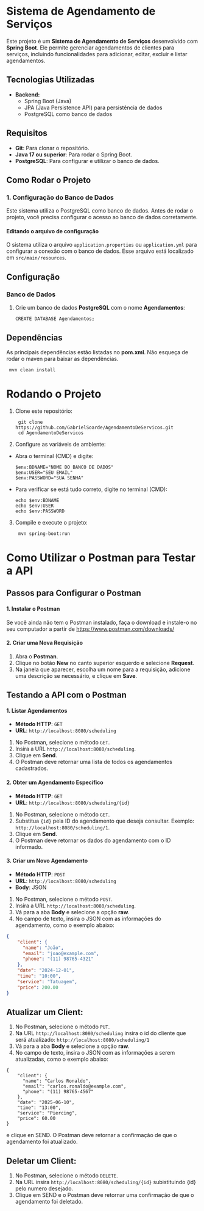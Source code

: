 # Sistema de Agendamento de Serviços

Este projeto é um **Sistema de Agendamento de Serviços** desenvolvido com **Spring Boot**. Ele permite gerenciar agendamentos de clientes para serviços, incluindo funcionalidades para adicionar, editar, excluir e listar agendamentos.

## Tecnologias Utilizadas

- **Backend:**
  - Spring Boot (Java)
  - JPA (Java Persistence API) para persistência de dados
  - PostgreSQL como banco de dados

## Requisitos

- **Git**: Para clonar o repositório.
- **Java 17 ou superior**: Para rodar o Spring Boot.
- **PostgreSQL**: Para configurar e utilizar o banco de dados.

## Como Rodar o Projeto

### 1. Configuração do Banco de Dados

Este sistema utiliza o PostgreSQL como banco de dados. Antes de rodar o projeto, você precisa configurar o acesso ao banco de dados corretamente.

#### Editando o arquivo de configuração

O sistema utiliza o arquivo `application.properties` ou `application.yml` para configurar a conexão com o banco de dados. Esse arquivo está localizado em `src/main/resources`.

## Configuração
### Banco de Dados
1. Crie um banco de dados **PostgreSQL** com o nome **Agendamentos**:
   
       CREATE DATABASE Agendamentos;

## Dependências
As principais dependências estão listadas no **pom.xml**. Não esqueça de rodar o maven para baixar as dependências.

     mvn clean install

# Rodando o Projeto

1. Clone este repositório:
 
        git clone https://github.com/GabrielSoarde/AgendamentoDeServicos.git
        cd AgendamentoDeServicos
   
2. Configure as variáveis de ambiente:
   
- Abra o terminal (CMD) e digite:

      $env:BDNAME="NOME DO BANCO DE DADOS"
      $env:USER="SEU EMAIL"
      $env:PASSWORD="SUA SENHA"
  
- Para verificar se está tudo correto, digite no terminal (CMD):

      echo $env:BDNAME
      echo $env:USER
      echo $env:PASSWORD
  
3. Compile e execute o projeto:
   
        mvn spring-boot:run
   
# Como Utilizar o Postman para Testar a API

## Passos para Configurar o Postman

#### 1. Instalar o Postman

Se você ainda não tem o Postman instalado, faça o download e instale-o no seu computador a partir de https://www.postman.com/downloads/

#### 2. Criar uma Nova Requisição

1. Abra o **Postman**.
2. Clique no botão **New** no canto superior esquerdo e selecione **Request**.
3. Na janela que aparecer, escolha um nome para a requisição, adicione uma descrição se necessário, e clique em **Save**.

## Testando a API com o Postman

#### **1. Listar Agendamentos**

- **Método HTTP**: `GET`
- **URL**: `http://localhost:8080/scheduling`

1. No Postman, selecione o método `GET`.
2. Insira a URL `http://localhost:8080/scheduling`.
3. Clique em **Send**.
4. O Postman deve retornar uma lista de todos os agendamentos cadastrados.

#### **2. Obter um Agendamento Específico**

- **Método HTTP**: `GET`
- **URL**: `http://localhost:8080/scheduling/{id}`

1. No Postman, selecione o método `GET`.
2. Substitua `{id}` pela ID do agendamento que deseja consultar. Exemplo: `http://localhost:8080/scheduling/1`.
3. Clique em **Send**.
4. O Postman deve retornar os dados do agendamento com o ID informado.

#### **3. Criar um Novo Agendamento**

- **Método HTTP**: `POST`
- **URL**: `http://localhost:8080/scheduling`
- **Body**: JSON

1. No Postman, selecione o método `POST`.
2. Insira a URL `http://localhost:8080/scheduling`.
3. Vá para a aba **Body** e selecione a opção **raw**.
4. No campo de texto, insira o JSON com as informações do agendamento, como o exemplo abaixo:

```json
{
    "client": {
      "name": "João",
      "email": "joao@example.com",
      "phone": "(11) 98765-4321"
    },
    "date": "2024-12-01",
    "time": "10:00",
    "service": "Tatuagem",
    "price": 200.00
}
```

## Atualizar um Client:

1. No Postman, selecione o método `PUT`.
2. Na URL `http://localhost:8080/scheduling` insira o id do cliente que será atualizado:
`http://localhost:8080/scheduling/1`
3. Vá para a aba **Body** e selecione a opção **raw**.
4. No campo de texto, insira o JSON com as informações a serem atualizadas, como o exemplo abaixo:
```
{
    "client": {
      "name": "Carlos Ronaldo", 
      "email": "carlos.ronaldo@example.com", 
      "phone": "(11) 98765-4567"
    },
    "date": "2025-06-10",
    "time": "13:00",
    "service": "Piercing",
    "price": 60.00
}
```
e clique en SEND. O Postman deve retornar a confirmação de que o agendamento foi atualizado.

## Deletar um Client:
1. No Postman, selecione o método `DELETE`.
2. Na URL insira `http://localhost:8080/scheduling/{id}` subistituindo {id} pelo numero desejado.
3. Clique em SEND e o Postman deve retornar uma confirmação de que o agendamento foi deletado.



